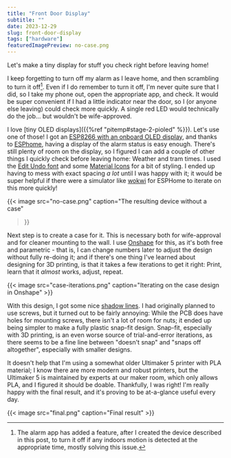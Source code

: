 ```yaml
---
title: "Front Door Display"
subtitle: ""
date: 2023-12-29
slug: front-door-display
tags: ["hardware"]
featuredImagePreview: no-case.png
---
```


<!--
    cSpell: words wokwi OLED pioled pitemp Ultimaker Onshape
-->

Let's make a tiny display for stuff you check right before leaving home!

<!--more-->

I keep forgetting to turn off my alarm as I leave home, and then scrambling to
turn it off[^turns-off-automatically]. Even if I do remember to turn it off, I'm
never quite sure that I did, so I take my phone out, open the appropriate app,
and check. It would be super convenient if I had a little indicator near the
door, so I (or anyone else leaving) could check more quickly. A single red LED
would technically do the job... but wouldn't be wife-approved.

[^turns-off-automatically]: The alarm app has added a feature, after I created the device described in this post, to turn it off if any indoors motion is detected at the appropriate time, mostly solving this issue.

I love [tiny OLED displays]({{%ref "pitemp#stage-2-pioled" %}}). Let's use one of
those! I got an [ESP8266 with an onboard OLED display][esp8266-with-display],
and thanks to [ESPhome][esphome], having a display of the alarm status is easy
enough. There's still plenty of room on the display, so I figured I can add a
couple of other things I quickly check before leaving home: Weather and tram
times. I used the [Edit Undo font][edit-undo-font] and some [Material
Icons][material-icons] for a bit of styling. I ended up having to mess with
exact spacing *a lot* until I was happy with it; it would be super helpful if
there were a simulator like [wokwi] for ESPHome to iterate on this more quickly!

[esp8266-with-display]: https://www.aliexpress.com/item/1005004839191268.html
[esphome]: https://esphome.io/
[edit-undo-font]: https://www.dafont.com/edit-undo.font
[material-icons]: https://fonts.google.com/icons
[wokwi]: https://wokwi.com/

{{< image src="no-case.png"
    caption="The resulting device without a case"
>}}

Next step is to create a case for it. This is necessary both for wife-approval
and for cleaner mounting to the wall. I use [Onshape] for this, as it's both
free and parametric - that is, I can change numbers later to adjust the design
without fully re-doing it; and if there's one thing I've learned about designing
for 3D printing, is that it takes a few iterations to get it right: Print, learn
that it *almost* works, adjust, repeat.

{{< image src="case-iterations.png"
  caption="Iterating on the case design in Onshape" >}}

[Onshape]: https://onshape.com

With this design, I got some nice [shadow lines]. I had originally planned to
use screws, but it turned out to be fairly annoying: While the PCB does have
holes for mounting screws, there isn't a lot of room for nuts; it ended up being
simpler to make a fully plastic snap-fit design. Snap-fit, especially with 3D
printing, is an even worse source of trial-and-error iterations, as there seems
to be a fine line between "doesn't snap" and "snaps off altogether", especially
with smaller designs.

[shadow lines]: https://www.youtube.com/watch?v=8dhFhU7Nl_0

It doesn't help that I'm using a somewhat older Ultimaker 5 printer with PLA
material; I know there are more modern and robust printers, but the Ultimaker 5
is maintained by experts at our maker room, which only allows PLA, and I figured
it should be doable. Thankfully, I was right! I'm really happy with the final
result, and it's proving to be at-a-glance useful every day.

{{< image src="final.png" caption="Final result" >}}
